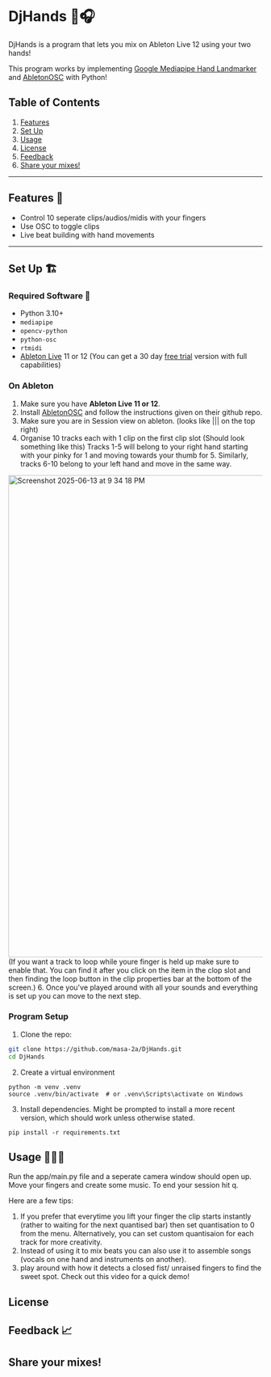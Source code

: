 
# DjHands 👋🎧

DjHands is a program that lets you mix on Ableton Live 12 using your two hands!

This program works by implementing [Google Mediapipe Hand Landmarker](https://ai.google.dev/edge/mediapipe/solutions/vision/hand_landmarker) and [AbletonOSC](https://github.com/ideoforms/AbletonOSC) with Python!

## Table of Contents
1. [Features](#features)
2. [Set Up](#set-up)
3. [Usage](#usage)
4. [License](#license)
5. [Feedback](#feedback)
6. [Share your mixes!](#share-your-mixes)
   
---

## Features 🎼
- Control 10 seperate clips/audios/midis with your fingers
- Use OSC to toggle clips
- Live beat building with hand movements

---

## Set Up 🏗

### Required Software 🎯
- Python 3.10+
- `mediapipe`
- `opencv-python`
- `python-osc`
- `rtmidi`
- [Ableton Live](https://www.ableton.com/en/) 11 or 12 (You can get a 30 day [free trial](https://www.ableton.com/en/trial/) version with full capabilities)

### On Ableton
1. Make sure you have **Ableton Live 11 or 12**.
2. Install [AbletonOSC](https://github.com/ideoforms/AbletonOSC) and follow the instructions given on their github repo.
3. Make sure you are in Session view on ableton. (looks like ||| on the top right)
5. Organise 10 tracks each with 1 clip on the first clip slot (Should look something like this) Tracks 1-5 will belong to your right hand starting with your pinky for 1 and moving towards your thumb for 5. Similarly, tracks 6-10 belong to your left hand and move in the same way.
<img width="954" alt="Screenshot 2025-06-13 at 9 34 18 PM" src="https://github.com/user-attachments/assets/0f4e589d-b156-41c1-bea2-d09c75a15d91" />
(If you want a track to loop while youre finger is held up make sure to enable that. You can find it after you click on the item in the clop slot and then finding the loop button in the clip properties bar at the bottom of the screen.)
6. Once you've played around with all your sounds and everything is set up you can move to the next step.

### Program Setup

1. Clone the repo:
```bash
git clone https://github.com/masa-2a/DjHands.git
cd DjHands
```

2. Create a virtual environment
```
python -m venv .venv
source .venv/bin/activate  # or .venv\Scripts\activate on Windows
```

3. Install dependencies. Might be prompted to install a more recent version, which should work unless otherwise stated.
```
pip install -r requirements.txt
```

## Usage 🧚🏽‍♀️

 Run the app/main.py file and a seperate camera window should open up. Move your fingers and create some music. To end your session hit q.

 Here are a few tips:  
 1. If you prefer that everytime you lift your finger the clip starts instantly (rather to waiting for the next quantised bar) then set quantisation to 0 from the menu. Alternatively, you can set custom quantisaion for each track for more creativity.
 2. Instead of using it to mix beats you can also use it to assemble songs (vocals on one hand and instruments on another).
 3. play around with how it detects a closed fist/ unraised fingers to find the sweet spot.
Check out this video for a quick demo!
 
## License

## Feedback 📈

## Share your mixes!
